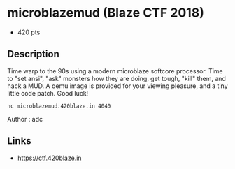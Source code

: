 # microblazemud (Blaze CTF 2018)
* 420 pts

## Description
>>>
Time warp to the 90s using a modern microblaze softcore processor. Time to "set ansi", "ask" monsters how they are doing, get tough, "kill" them, and hack a MUD. A qemu image is provided for your viewing pleasure, and a tiny little code patch. Good luck!

`nc microblazemud.420blaze.in 4040`

Author : adc
>>>

## Links
* https://ctf.420blaze.in
